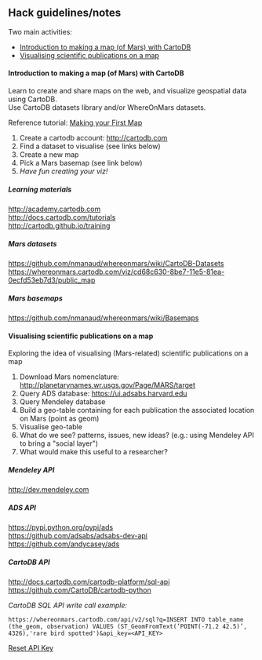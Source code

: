 
## Hack guidelines/notes

Two main activities:

- [Introduction to making a map (of Mars) with CartoDB](#introduction-to-making-a-map-of-mars-with-cartodb)
- [Visualising scientific publications on a map](#visualising-scientific-publications-on-a-map)

#### Introduction to making a map (of Mars) with CartoDB

Learn to create and share maps on the web, and visualize geospatial data using CartoDB.  
Use CartoDB datasets library and/or WhereOnMars datasets.

Reference tutorial: [Making your First Map](http://academy.cartodb.com/courses/beginners-course/making-your-first-map/)

1. Create a cartodb account: http://cartodb.com
2. Find a dataset to visualise (see links below)
3. Create a new map
4. Pick a Mars basemap (see link below)
5. *Have fun creating your viz!*

##### Learning materials

http://academy.cartodb.com  
http://docs.cartodb.com/tutorials  
http://cartodb.github.io/training 

##### Mars datasets

https://github.com/nmanaud/whereonmars/wiki/CartoDB-Datasets  
https://whereonmars.cartodb.com/viz/cd68c630-8be7-11e5-81ea-0ecfd53eb7d3/public_map

##### Mars basemaps

https://github.com/nmanaud/whereonmars/wiki/Basemaps  

#### Visualising scientific publications on a map

Exploring the idea of visualising (Mars-related) scientific publications on a map

1. Download Mars nomenclature: http://planetarynames.wr.usgs.gov/Page/MARS/target
2. Query ADS database: https://ui.adsabs.harvard.edu
3. Query Mendeley database  
4. Build a geo-table containing for each publication the associated location on Mars (point as geom)  
5. Visualise geo-table  
6. What do we see? patterns, issues, new ideas? (e.g.: using Mendeley API to bring a "social layer")  
7. What would make this useful to a researcher?  

##### Mendeley API

http://dev.mendeley.com

##### ADS API

https://pypi.python.org/pypi/ads  
https://github.com/adsabs/adsabs-dev-api  
https://github.com/andycasey/ads

##### CartoDB API

http://docs.cartodb.com/cartodb-platform/sql-api
https://github.com/CartoDB/cartodb-python

*CartoDB SQL API write call example:*

`https://whereonmars.cartodb.com/api/v2/sql?q=INSERT INTO table_name (the_geom, observation) VALUES (ST_GeomFromText(’POINT(-71.2 42.5)’, 4326),'rare bird spotted')&api_key=<API_KEY>`

[Reset API Key](https://whereonmars.cartodb.com/your_apps)
